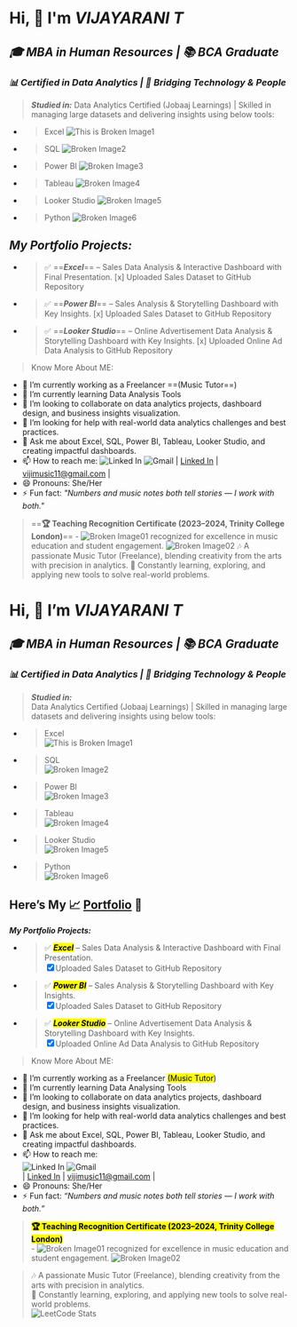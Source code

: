 # Hi, 👋  I'm *VIJAYARANI T*
## _🎓  MBA in Human Resources | 📚 BCA Graduate_
### _📊 Certified in Data Analytics | 🤝 Bridging Technology & People_
>***Studied in:***
Data Analytics Certified (Jobaaj Learnings) | Skilled in managing large datasets and delivering insights using below tools:
- >Excel
![This is Broken Image1](https://cdn-icons-png.flaticon.com/128/906/906310.png)
- >SQL 
![Broken Image2](https://cdn-icons-png.flaticon.com/128/11921/11921680.png)
- >Power BI
![Broken Image3](https://cdn-icons-png.flaticon.com/128/912/912210.png)
- >Tableau
![Broken Image4](https://cdn-icons-png.flaticon.com/128/4592/4592720.png)
- >Looker Studio 
![Broken Image5](https://cdn-icons-png.flaticon.com/128/3591/3591276.png)
- >Python
![Broken Image6](https://cdn-icons-png.flaticon.com/128/5968/5968350.png)
  
## ***My Portfolio Projects:***
-  >✅ ==***Excel***== – Sales Data Analysis & Interactive Dashboard with Final Presentation.
    [x] Uploaded Sales Dataset to GitHub Repository
- >✅ ==***Power BI***== – Sales Analysis & Storytelling Dashboard with Key Insights.
    [x] Uploaded Sales Dataset to GitHub Repository
- >✅ ==***Looker Studio***== – Online Advertisement Data Analysis & Storytelling Dashboard with Key Insights.
    [x] Uploaded Online Ad Data Analysis to GitHub Repository
> Know More About ME:
- 🔭 I’m currently working as a Freelancer ==(Music Tutor==)
- 🌱 I’m currently learning Data Analysis Tools
- 👯 I’m looking to collaborate on data analytics projects, dashboard design, and business insights visualization.
- 🤔 I’m looking for help with real-world data analytics challenges and best practices.
- 💬 Ask me about Excel, SQL, Power BI, Tableau, Looker Studio, and creating impactful dashboards.
- 📫 How to reach me:
      ![Linked In](https://cdn-icons-png.flaticon.com/128/3955/3955056.png) ![Gmail](https://cdn-icons-png.flaticon.com/128/888/888853.png)
| [Linked In](https://www.linkedin.com/in/vijayarani-t-432410296) | vijimusic11@gmail.com | 
- 😄 Pronouns: She/Her
- ⚡ Fun fact:  *"Numbers and music notes both tell stories — I work with both."*
>==**🏆 Teaching Recognition Certificate (2023–2024, Trinity College London)**==
     - ![Broken Image01](https://cdn-icons-png.flaticon.com/128/1138/1138869.png) recognized for excellence in music education and student engagement. ![Broken Image02](https://cdn-icons-png.flaticon.com/128/9107/9107997.png)
> 🎶 A passionate Music Tutor (Freelance), blending creativity from the arts with precision in analytics.
🚀 Constantly learning, exploring, and applying new tools to solve real-world problems.







<h1 class="code-line" data-line-start=0 data-line-end=1 ><a id="Hi___Im_VIJAYARANI_T_0"></a>Hi, 👋  I’m <em>VIJAYARANI T</em></h1>
<h2 class="code-line" data-line-start=1 data-line-end=2 ><a id="___MBA_in_Human_Resources___BCA_Graduate__1"></a><em>🎓  MBA in Human Resources | 📚 BCA Graduate</em></h2>
<h3 class="code-line" data-line-start=2 data-line-end=3 ><a id="__Certified_in_Data_Analytics___Bridging_Technology__People__2"></a><em>📊 Certified in Data Analytics | 🤝 Bridging Technology &amp; People</em></h3>
<blockquote>
<p class="has-line-data" data-line-start="3" data-line-end="5"><strong><em>Studied in:</em></strong><br>
Data Analytics Certified (Jobaaj Learnings) | Skilled in managing large datasets and delivering insights using below tools:</p>
</blockquote>
<ul>
<li class="has-line-data" data-line-start="5" data-line-end="7">
<blockquote>
<p class="has-line-data" data-line-start="5" data-line-end="7">Excel<br>
<img src="https://cdn-icons-png.flaticon.com/128/906/906310.png" alt="This is Broken Image1"></p>
</blockquote>
</li>
<li class="has-line-data" data-line-start="7" data-line-end="9">
<blockquote>
<p class="has-line-data" data-line-start="7" data-line-end="9">SQL<br>
<img src="https://cdn-icons-png.flaticon.com/128/11921/11921680.png" alt="Broken Image2"></p>
</blockquote>
</li>
<li class="has-line-data" data-line-start="9" data-line-end="11">
<blockquote>
<p class="has-line-data" data-line-start="9" data-line-end="11">Power BI<br>
<img src="https://cdn-icons-png.flaticon.com/128/912/912210.png" alt="Broken Image3"></p>
</blockquote>
</li>
<li class="has-line-data" data-line-start="11" data-line-end="13">
<blockquote>
<p class="has-line-data" data-line-start="11" data-line-end="13">Tableau<br>
<img src="https://cdn-icons-png.flaticon.com/128/4592/4592720.png" alt="Broken Image4"></p>
</blockquote>
</li>
<li class="has-line-data" data-line-start="13" data-line-end="15">
<blockquote>
<p class="has-line-data" data-line-start="13" data-line-end="15">Looker Studio<br>
<img src="https://cdn-icons-png.flaticon.com/128/3591/3591276.png" alt="Broken Image5"></p>
</blockquote>
</li>
<li class="has-line-data" data-line-start="15" data-line-end="18">
<blockquote>
<p class="has-line-data" data-line-start="15" data-line-end="17">Python<br>
<img src="https://cdn-icons-png.flaticon.com/128/5968/5968350.png" alt="Broken Image6"></p>
</blockquote>
</li>
</ul>
<h2 class="code-line" data-line-start=18 data-line-end=19 ><a id="Heres_My__PortfoliohttpsgithubcomVijayarani146__18"></a>Here’s My 📈 <a href="https://github.com/Vijayarani146/">Portfolio</a> 🚀</h2>
<p class="has-line-data" data-line-start="19" data-line-end="20"><strong><em>My Portfolio Projects:</em></strong></p>
<ul>
<li class="has-line-data" data-line-start="20" data-line-end="22">
<blockquote>
<p class="has-line-data" data-line-start="20" data-line-end="22">✅ <mark><strong><em>Excel</em></strong></mark> – Sales Data Analysis &amp; Interactive Dashboard with Final Presentation.<br>
<input type="checkbox" id="checkbox2920" checked="true"><label for="checkbox2920">Uploaded Sales Dataset to GitHub Repository</label></p>
</blockquote>
</li>
<li class="has-line-data" data-line-start="22" data-line-end="24">
<blockquote>
<p class="has-line-data" data-line-start="22" data-line-end="24">✅ <mark><strong><em>Power BI</em></strong></mark> – Sales Analysis &amp; Storytelling Dashboard with Key Insights.<br>
<input type="checkbox" id="checkbox2921" checked="true"><label for="checkbox2921">Uploaded Sales Dataset to GitHub Repository</label></p>
</blockquote>
</li>
<li class="has-line-data" data-line-start="24" data-line-end="26">
<blockquote>
<p class="has-line-data" data-line-start="24" data-line-end="26">✅ <mark><strong><em>Looker Studio</em></strong></mark> – Online Advertisement Data Analysis &amp; Storytelling Dashboard with Key Insights.<br>
<input type="checkbox" id="checkbox2922" checked="true"><label for="checkbox2922">Uploaded Online Ad Data Analysis to GitHub Repository</label></p>
</blockquote>
</li>
</ul>
<blockquote>
<p class="has-line-data" data-line-start="26" data-line-end="27">Know More About ME:</p>
</blockquote>
<ul>
<li class="has-line-data" data-line-start="27" data-line-end="28">🔭 I’m currently working as a Freelancer <mark>(Music Tutor</mark>)</li>
<li class="has-line-data" data-line-start="28" data-line-end="29">🌱 I’m currently learning Data Analysing Tools</li>
<li class="has-line-data" data-line-start="29" data-line-end="30">👯 I’m looking to collaborate on data analytics projects, dashboard design, and business insights visualization.</li>
<li class="has-line-data" data-line-start="30" data-line-end="31">🤔 I’m looking for help with real-world data analytics challenges and best practices.</li>
<li class="has-line-data" data-line-start="31" data-line-end="32">💬 Ask me about Excel, SQL, Power BI, Tableau, Looker Studio, and creating impactful dashboards.</li>
<li class="has-line-data" data-line-start="32" data-line-end="35">📫 How to reach me:<br>
<img src="https://cdn-icons-png.flaticon.com/128/3955/3955056.png" alt="Linked In"> <img src="https://cdn-icons-png.flaticon.com/128/888/888853.png" alt="Gmail"><br>
| <a href="https://www.linkedin.com/in/vijayarani-t-432410296">Linked In</a> | <a href="mailto:vijimusic11@gmail.com">vijimusic11@gmail.com</a> |</li>
<li class="has-line-data" data-line-start="35" data-line-end="36">😄 Pronouns: She/Her</li>
<li class="has-line-data" data-line-start="36" data-line-end="37">⚡ Fun fact:  <em>“Numbers and music notes both tell stories — I work with both.”</em></li>
</ul>
<blockquote>
<p class="has-line-data" data-line-start="37" data-line-end="39"><mark><strong>🏆 Teaching Recognition Certificate (2023–2024, Trinity College London)</strong></mark><br>
- <img src="https://cdn-icons-png.flaticon.com/128/1138/1138869.png" alt="Broken Image01"> recognized for excellence in music education and student engagement. <img src="https://cdn-icons-png.flaticon.com/128/9107/9107997.png" alt="Broken Image02"></p>
</blockquote>
<blockquote>
<p class="has-line-data" data-line-start="39" data-line-end="42">🎶 A passionate Music Tutor (Freelance), blending creativity from the arts with precision in analytics.<br>
🚀 Constantly learning, exploring, and applying new tools to solve real-world problems.<br>
<img src="https://leetcard.jacoblin.cool/Vijayarani?theme=forest&amp;font=Old%20Standard%20TT&amp;ext=contest" alt="LeetCode Stats"></p>
</blockquote>
